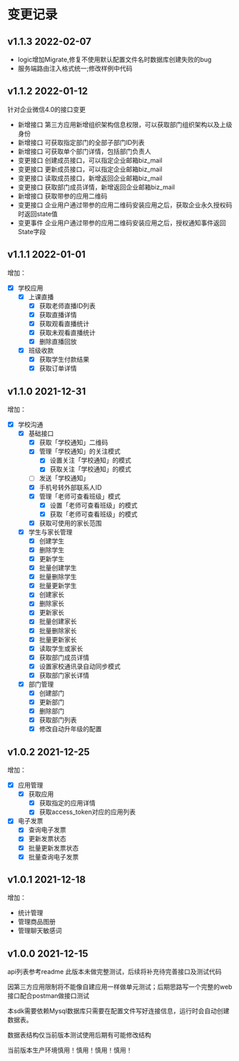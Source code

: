 # 变更记录

## v1.1.3 2022-02-07

* logic增加Migrate,修复不使用默认配置文件名时数据库创建失败的bug
* 服务端路由注入格式统一;修改样例中代码


## v1.1.2 2022-01-12

针对企业微信4.0的接口变更
* 新增接口 第三方应用新增组织架构信息权限，可以获取部门组织架构以及上级身份
* 新增接口 可获取指定部门的全部子部门ID列表
* 新增接口 可获取单个部门详情，包括部门负责人
* 变更接口 创建成员接口，可以指定企业邮箱biz_mail
* 变更接口 更新成员接口，可以指定企业邮箱biz_mail
* 变更接口 读取成员接口，新增返回企业邮箱biz_mail
* 变更接口 获取部门成员详情，新增返回企业邮箱biz_mail
* 新增接口 获取带参的应用二维码
* 变更接口 企业用户通过带参的应用二维码安装应用之后，获取企业永久授权码时返回state值
* 变更事件 企业用户通过带参的应用二维码安装应用之后，授权通知事件返回State字段


## v1.1.1 2022-01-01

增加：

- [x] 学校应用
    - [x] 上课直播
        - [x] 获取老师直播ID列表
        - [x] 获取直播详情
        - [x] 获取观看直播统计
        - [x] 获取未观看直播统计
        - [x] 删除直播回放
    - [x] 班级收款
        - [x] 获取学生付款结果
        - [x] 获取订单详情

## v1.1.0 2021-12-31

增加：

- [x] 学校沟通
    - [x] 基础接口
        - [x] 获取「学校通知」二维码
        - [x] 管理「学校通知」的关注模式
            - [x] 设置关注「学校通知」的模式
            - [x] 获取关注「学校通知」的模式
        - [ ] 发送「学校通知」
        - [x] 手机号转外部联系人ID
        - [x] 管理「老师可查看班级」模式
            - [x] 设置「老师可查看班级」的模式
            - [x] 获取「老师可查看班级」的模式
        - [x] 获取可使用的家长范围
    - [x] 学生与家长管理
        - [x] 创建学生
        - [x] 删除学生
        - [x] 更新学生
        - [x] 批量创建学生
        - [x] 批量删除学生
        - [x] 批量更新学生
        - [x] 创建家长
        - [x] 删除家长
        - [x] 更新家长
        - [x] 批量创建家长
        - [x] 批量删除家长
        - [x] 批量更新家长
        - [x] 读取学生或家长
        - [x] 获取部门成员详情
        - [x] 设置家校通讯录自动同步模式
        - [x] 获取部门家长详情
    - [x] 部门管理
        - [x] 创建部门
        - [x] 更新部门
        - [x] 删除部门
        - [x] 获取部门列表
        - [x] 修改自动升年级的配置

## v1.0.2 2021-12-25

增加：
- [x] 应用管理
    - [x] 获取应用
        - [x] 获取指定的应用详情
        - [x] 获取access_token对应的应用列表
- [x] 电子发票
  - [x] 查询电子发票
  - [x] 更新发票状态
  - [x] 批量更新发票状态
  - [x] 批量查询电子发票

## v1.0.1 2021-12-18

增加：
* 统计管理
* 管理商品图册
* 管理聊天敏感词

## v1.0.0 2021-12-15

api列表参考readme
此版本未做完整测试，后续将补充待完善接口及测试代码

因第三方应用限制将不能像自建应用一样做单元测试；后期思路写一个完整的web接口配合postman做接口测试

本sdk需要依赖Mysql数据库只需要在配置文件写好连接信息，运行时会自动创建数据表。

数据表结构仅当前版本测试使用后期有可能修改结构

当前版本生产环境慎用！慎用！慎用！慎用！